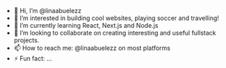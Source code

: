 - 👋 Hi, I’m @linaabuelezz
- 👀 I’m interested in building cool websites, playing soccer and travelling!
- 🌱 I’m currently learning React, Next.js and Node.js
- 💞️ I’m looking to collaborate on creating interesting and useful fullstack projects.
- 📫 How to reach me: @linaabuelezz on most platforms
- ⚡ Fun fact: ...


